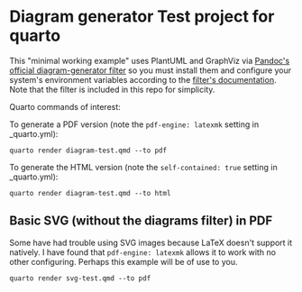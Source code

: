 # Diagram generator Test project for quarto

This "minimal working example" uses PlantUML and GraphViz via [Pandoc's official diagram-generator filter](https://github.com/pandoc/lua-filters/tree/master/diagram-generator) so you must install them and configure your system's environment variables according to the [filter's documentation](https://github.com/pandoc/lua-filters/tree/master/diagram-generator#prerequisites). Note that the filter is included in this repo for simplicity.

Quarto commands of interest:

To generate a PDF version (note the `pdf-engine: latexmk` setting in _quarto.yml):

```
quarto render diagram-test.qmd --to pdf
```

To generate the HTML version (note the `self-contained: true` setting in _quarto.yml):

```
quarto render diagram-test.qmd --to html
```

## Basic SVG (without the diagrams filter) in PDF

Some have had trouble using SVG images because LaTeX doesn't support it natively.
I have found that `pdf-engine: latexmk` allows it to work with no other configuring.
Perhaps this example will be of use to you.

```
quarto render svg-test.qmd --to pdf 
```
